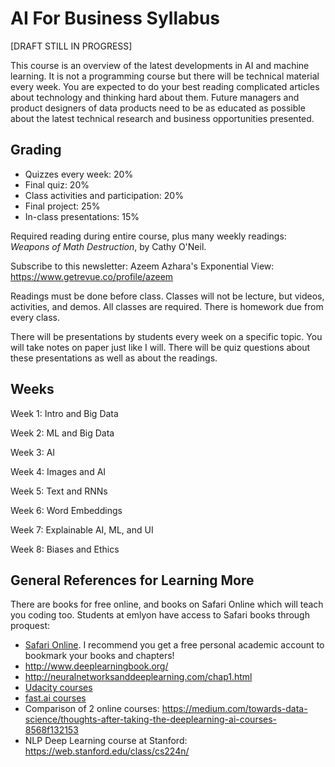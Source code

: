 # AI For Business Syllabus

[DRAFT STILL IN PROGRESS]

This course is an overview of the latest developments in AI and machine learning. It is not a programming course but there will be technical material every week.  You are expected to do your best reading complicated articles about technology and thinking hard about them.  Future managers and product designers of data products need to be as educated as possible about the latest technical research and business opportunities presented.


## Grading

* Quizzes every week: 20%
* Final quiz: 20%
* Class activities and participation: 20%
* Final project: 25%
* In-class presentations: 15%

Required reading during entire course, plus many weekly readings:  *Weapons of Math Destruction*, by Cathy O'Neil.

Subscribe to this newsletter: Azeem Azhara's Exponential View:
https://www.getrevue.co/profile/azeem

Readings must be done before class.  Classes will not be lecture, but videos, activities, and demos.  All classes are required.  There is homework due from every class.

There will be presentations by students every week on a specific topic. You will take notes on paper just like I will.  There will be quiz questions about these presentations as well as about the readings.


## Weeks


Week 1: Intro and Big Data

Week 2:  ML and Big Data

Week 3: AI

Week 4:  Images and AI

Week 5: Text and RNNs

Week 6: Word Embeddings 

Week 7:  Explainable AI, ML, and UI

Week 8:  Biases and Ethics


##  General References for Learning More

There are books for free online, and books on Safari Online which will teach you coding too.  Students at emlyon have access to Safari books through proquest:

* [Safari Online](http://proquestcombo.safaribooksonline.com/). I recommend you get a free personal academic account to bookmark your books and chapters!
* http://www.deeplearningbook.org/
* http://neuralnetworksanddeeplearning.com/chap1.html
* [Udacity courses](https://www.udacity.com/pathfinder)
* [fast.ai courses](http://www.fast.ai/)
* Comparison of 2 online courses:
https://medium.com/towards-data-science/thoughts-after-taking-the-deeplearning-ai-courses-8568f132153
* NLP Deep Learning course at Stanford:
https://web.stanford.edu/class/cs224n/





